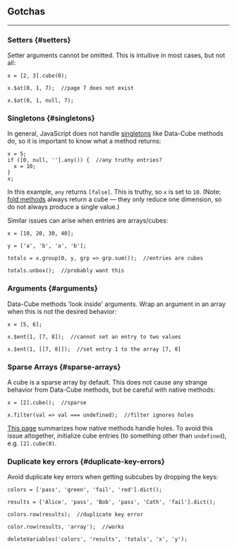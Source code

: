 ## Gotchas

---

### Setters {#setters}

Setter arguments cannot be omitted. This is intuitive in most cases, but not all:

```
x = [2, 3].cube(0);
```
```
x.$at(0, 1, 7);  //page 7 does not exist
```
```
x.$at(0, 1, null, 7);
```

### Singletons {#singletons}

In general, JavaScript does not handle [singletons](?arguments#singletons) like Data-Cube methods do, so it is important to know what a method returns: 

```
x = 5;
if ([0, null, ''].any()) {  //any truthy entries?
  x = 10;
}
x;
```

In this example, `any` returns `[false]`. This is truthy, so `x` is set to `10`. (Note: [fold methods](?fold) always return a cube &mdash; they only reduce one dimension, so do not always produce a single value.)

Similar issues can arise when entries are arrays/cubes:

```
x = [10, 20, 30, 40];
```
```
y = ['a', 'b', 'a', 'b'];
```
```
totals = x.group(0, y, grp => grp.sum());  //entries are cubes
```
```
totals.unbox();  //probably want this
```

### Arguments {#arguments}

Data-Cube methods 'look inside' arguments. Wrap an argument in an array when this is not the desired behavior:

```
x = [5, 6];
```
```
x.$ent(1, [7, 8]);  //cannot set an entry to two values
```
```
x.$ent(1, [[7, 8]]);  //set entry 1 to the array [7, 8]  
```

### Sparse Arrays {#sparse-arrays}

A cube is a sparse array by default. This does not cause any strange behavior from Data-Cube methods, but be careful with native methods:

```
x = [2].cube();  //sparse
```
```
x.filter(val => val === undefined);  //filter ignores holes
```

[This page](http://2ality.com/2015/09/holes-arrays-es6.html) summarizes how native methods handle holes. To avoid this issue altogether, initialize cube entries (to something other than `undefined`), e.g. `[2].cube(0)`.

### Duplicate key errors {#duplicate-key-errors}

Avoid duplicate key errors when getting subcubes by dropping the keys:

```
colors = ['pass', 'green', 'fail', 'red'].dict();
```
```
results = ['Alice', 'pass', 'Bob', 'pass', 'Cath', 'fail'].dict();
```
```
colors.row(results);  //duplicate key error
```
```
color.row(results, 'array');  //works
```

```{.no-input .no-output}
deleteVariables('colors', 'results', 'totals', 'x', 'y');
```